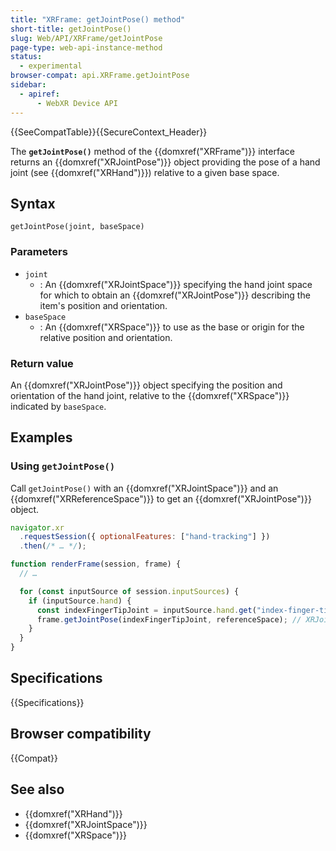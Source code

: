 ```yaml
---
title: "XRFrame: getJointPose() method"
short-title: getJointPose()
slug: Web/API/XRFrame/getJointPose
page-type: web-api-instance-method
status:
  - experimental
browser-compat: api.XRFrame.getJointPose
sidebar:
  - apiref:
      - WebXR Device API
---
```


{{SeeCompatTable}}{{SecureContext_Header}}

The **`getJointPose()`** method of the {{domxref("XRFrame")}} interface returns an {{domxref("XRJointPose")}} object providing the pose of a hand joint (see {{domxref("XRHand")}}) relative to a given base space.

## Syntax

```js-nolint
getJointPose(joint, baseSpace)
```

### Parameters

- `joint`
  - : An {{domxref("XRJointSpace")}} specifying the hand joint space for which to obtain an {{domxref("XRJointPose")}} describing the item's position and orientation.
- `baseSpace`
  - : An {{domxref("XRSpace")}} to use as the base or origin for the relative position and orientation.

### Return value

An {{domxref("XRJointPose")}} object specifying the position and orientation of the hand joint, relative to
the {{domxref("XRSpace")}} indicated by `baseSpace`.

## Examples

### Using `getJointPose()`

Call `getJointPose()` with an {{domxref("XRJointSpace")}} and an {{domxref("XRReferenceSpace")}} to get an {{domxref("XRJointPose")}} object.

```js
navigator.xr
  .requestSession({ optionalFeatures: ["hand-tracking"] })
  .then(/* … */);

function renderFrame(session, frame) {
  // …

  for (const inputSource of session.inputSources) {
    if (inputSource.hand) {
      const indexFingerTipJoint = inputSource.hand.get("index-finger-tip");
      frame.getJointPose(indexFingerTipJoint, referenceSpace); // XRJointPose
    }
  }
}
```

## Specifications

{{Specifications}}

## Browser compatibility

{{Compat}}

## See also

- {{domxref("XRHand")}}
- {{domxref("XRJointSpace")}}
- {{domxref("XRSpace")}}

